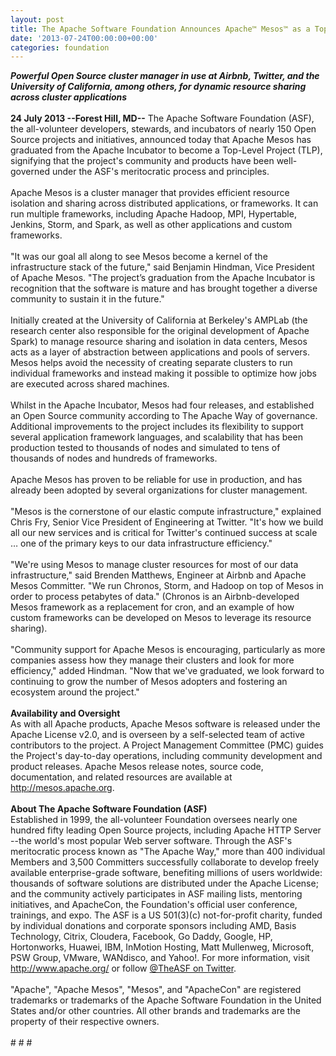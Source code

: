 ```yaml
---
layout: post
title: The Apache Software Foundation Announces Apache™ Mesos™ as a Top-Level Project
date: '2013-07-24T00:00:00+00:00'
categories: foundation
---
```

<div><b><i>Powerful Open Source cluster manager in use at Airbnb, Twitter, and the University of California, among others, for dynamic resource sharing across cluster applications</i></b></div> 
  <div><br /></div> 
  <div><b>24 July 2013 --Forest Hill, MD--</b> The Apache Software Foundation (ASF), the all-volunteer developers, stewards, and incubators of nearly 150 Open Source projects and initiatives, announced today that Apache Mesos has graduated from the Apache Incubator to become a Top-Level Project (TLP), signifying that the project's community and products have been well-governed under the ASF's meritocratic process and principles.</div> 
  <div><br /></div> 
  <div>Apache Mesos is a cluster manager that provides efficient resource isolation and sharing across distributed applications, or frameworks. It can run multiple frameworks, including Apache Hadoop, MPI, Hypertable, Jenkins, Storm, and Spark, as well as other applications and custom frameworks.</div> 
  <div><br /></div> 
  <div>&quot;It was our goal all along to see Mesos become a kernel of the infrastructure stack of the future,&quot; said Benjamin Hindman, Vice President of Apache Mesos. &quot;The project’s graduation from the Apache Incubator is recognition that the software is mature and has brought together a diverse community to sustain it in the future.&quot;</div> 
  <div><br /></div> 
  <div>Initially created at the University of California at Berkeley's AMPLab (the research center also responsible for the original development of Apache Spark) to manage resource sharing and isolation in data centers, Mesos acts as a layer of abstraction between applications and pools of servers. Mesos helps avoid the necessity of creating separate clusters to run individual frameworks and instead making it possible to optimize how jobs are executed across shared machines.</div> 
  <div><br /></div> 
  <div>Whilst in the Apache Incubator, Mesos had four releases, and established an Open Source community according to The Apache Way of governance. Additional improvements to the project includes its flexibility to support several application framework languages, and scalability that has been production tested to thousands of nodes and simulated to tens of thousands of nodes and hundreds of frameworks.</div> 
  <div><br /></div> 
  <div>Apache Mesos has proven to be reliable for use in production, and has already been adopted by several organizations for cluster management.</div> 
  <div><br /></div> 
  <div>&quot;Mesos is the cornerstone of our elastic compute infrastructure,&quot; explained Chris Fry, Senior Vice President of Engineering at Twitter. &quot;It's how we build all our new services and is critical for Twitter's continued success at scale … one of the primary keys to our data infrastructure efficiency.&quot;</div> 
  <div><br /></div> 
  <div>&quot;We're using Mesos to manage cluster resources for most of our data infrastructure,&quot; said Brenden Matthews, Engineer at Airbnb and Apache Mesos Committer. &quot;We run Chronos, Storm, and Hadoop on top of Mesos in order to process petabytes of data.&quot; (Chronos is an Airbnb-developed Mesos framework as a replacement for cron, and an example of how custom frameworks can be developed on Mesos to leverage its resource sharing).</div> 
  <div><br /></div> 
  <div>&quot;Community support for Apache Mesos is encouraging, particularly as more companies assess how they manage their clusters and look for more efficiency,&quot; added Hindman. &quot;Now that we've graduated, we look forward to continuing to grow the number of Mesos adopters and fostering an ecosystem around the project.&quot;</div> 
  <div><br /></div> 
  <div><b>Availability and Oversight</b></div> 
  <div>As with all Apache products, Apache Mesos software is released under the Apache License v2.0, and is overseen by a self-selected team of active contributors to the project. A Project Management Committee (PMC) guides the Project's day-to-day operations, including community development and product releases. Apache Mesos release notes, source code, documentation, and related resources are available at <a href="http://mesos.apache.org">http://mesos.apache.org</a>.</div> 
  <div><br /></div> 
  <div> 
    <div><b>About The Apache Software Foundation (ASF)</b></div> 
    <div>Established in 1999, the all-volunteer Foundation oversees nearly one hundred fifty leading Open Source projects, including Apache HTTP Server --the world's most popular Web server software. Through the ASF's meritocratic process known as &quot;The Apache Way,&quot; more than 400 individual Members and 3,500 Committers successfully collaborate to develop freely available enterprise-grade software, benefiting millions of users worldwide: thousands of software solutions are distributed under the Apache License; and the community actively participates in ASF mailing lists, mentoring initiatives, and ApacheCon, the Foundation's official user conference, trainings, and expo. The ASF is a US 501(3)(c) not-for-profit charity, funded by individual donations and corporate sponsors including AMD, Basis Technology, Citrix, Cloudera, Facebook, Go Daddy, Google, HP, Hortonworks, Huawei, IBM, InMotion Hosting, Matt Mullenweg, Microsoft, PSW Group, VMware, WANdisco, and Yahoo!. For more information, visit <a href="http://www.apache.org/">http://www.apache.org/</a> or follow <a href="https://twitter.com/TheASF">@TheASF on Twitter</a>.</div> 
  </div> 
  <div><br /></div> 
  <div>&quot;Apache&quot;, &quot;Apache Mesos&quot;, &quot;Mesos&quot;, and &quot;ApacheCon&quot; are registered trademarks or trademarks of the Apache Software Foundation in the United States and/or other countries. All other brands and trademarks are the property of their respective owners.</div> 
  <div><br /></div> 
  <div># # #</div>
